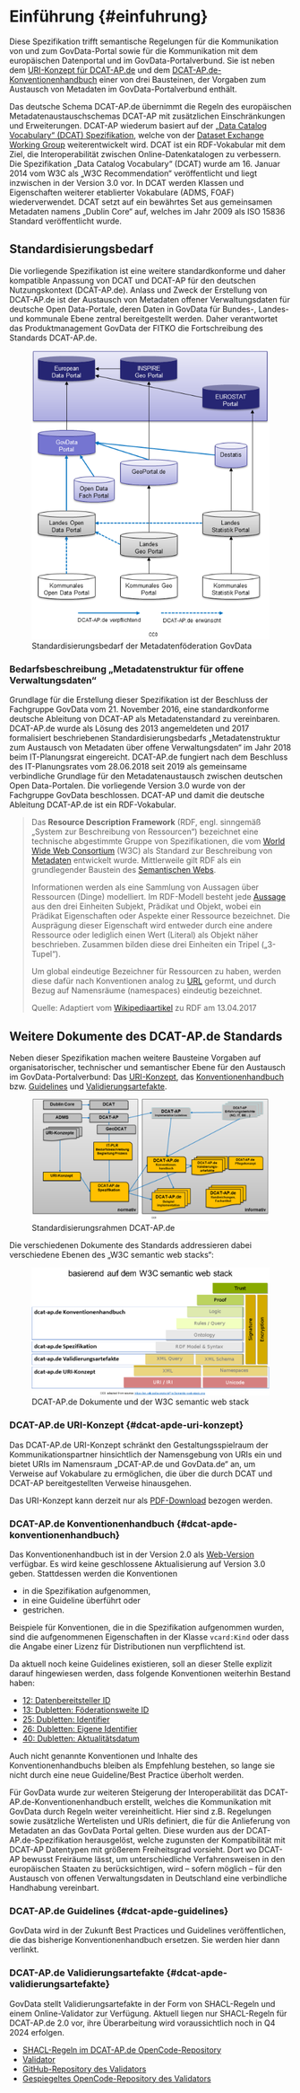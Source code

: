 # Einführung {#einfuhrung}

Diese Spezifikation trifft semantische Regelungen für die Kommunikation von und zum GovData-Portal sowie für die Kommunikation mit dem europäischen Datenportal und im GovData-Portalverbund.
Sie ist neben dem [URI-Konzept für DCAT-AP.de](#dcat-apde-uri-konzept) und dem [DCAT-AP.de-Konventionenhandbuch](#dcat-apde-konventionenhandbuch) einer von drei Bausteinen, der Vorgaben zum Austausch von Metadaten im GovData-Portalverbund enthält.

Das deutsche Schema DCAT-AP.de übernimmt die Regeln des europäischen Metadatenaustauschschemas DCAT-AP mit zusätzlichen Einschränkungen und Erweiterungen.
DCAT-AP wiederum basiert auf der [„Data Catalog Vocabulary“ (DCAT) Spezifikation](https://www.w3.org/TR/vocab-dcat-2/), welche von der [Dataset Exchange Working Group](https://www.w3.org/2017/dxwg/) weiterentwickelt wird.
DCAT ist ein RDF-Vokabular mit dem Ziel, die Interoperabilität zwischen Online-Datenkatalogen zu verbessern. Die Spezifikation „Data Catalog Vocabulary“ (DCAT) wurde am 16. Januar 2014 vom W3C als „W3C Recommendation“ veröffentlicht und liegt inzwischen in der Version 3.0 vor.
In DCAT werden Klassen und Eigenschaften weiterer etablierter Vokabulare (ADMS, FOAF) wiederverwendet. DCAT setzt auf ein bewährtes Set aus gemeinsamen Metadaten namens „Dublin Core“ auf, welches im Jahr 2009 als ISO 15836 Standard veröffentlicht wurde.


## Standardisierungsbedarf

Die vorliegende Spezifikation ist eine weitere standardkonforme und daher kompatible Anpassung von DCAT und DCAT-AP für den deutschen Nutzungskontext (DCAT-AP.de).
Anlass und Zweck der Erstellung von DCAT-AP.de ist der Austausch von Metadaten offener Verwaltungsdaten für deutsche Open Data-Portale, deren Daten in GovData für Bundes-, Landes- und kommunale Ebene zentral bereitgestellt werden. Daher verantwortet das Produktmanagement GovData der FITKO die Fortschreibung des Standards DCAT-AP.de.

<figure id="img-standardisierungsbedarf-metadatenfoderation-govdata">
  <img src="./img/standardisierungsbedarf-metadatenfoderation.png" alt="Standardisierungsbedarf der Metadatenföderation GovData">
  <figcaption>Standardisierungsbedarf der Metadatenföderation GovData</figcaption>
</figure>


### Bedarfsbeschreibung „Metadatenstruktur für offene Verwaltungsdaten“

Grundlage für die Erstellung dieser Spezifikation ist der Beschluss der Fachgruppe GovData vom 21. November 2016, eine standardkonforme deutsche Ableitung von DCAT-AP als Metadatenstandard zu vereinbaren.
DCAT-AP.de wurde als Lösung des 2013 angemeldeten und 2017 formalisiert beschriebenen Standardisierungsbedarfs „Metadatenstruktur zum Austausch von Metadaten über offene Verwaltungsdaten“ im Jahr 2018 beim IT-Planungsrat eingereicht. DCAT-AP.de fungiert nach dem Beschluss des IT-Planungsrates vom 28.06.2018 seit 2019 als gemeinsame verbindliche Grundlage für den Metadatenaustausch zwischen deutschen Open Data-Portalen. Die vorliegende Version 3.0 wurde von der Fachgruppe GovData beschlossen.
DCAT-AP und damit die deutsche Ableitung DCAT-AP.de ist ein RDF-Vokabular.

> Das **Resource Description Framework** (RDF, engl. sinngemäß „System zur Beschreibung von Ressourcen“) bezeichnet eine technische abgestimmte Gruppe von Spezifikationen, die vom [World Wide Web Consortium](https://de.wikipedia.org/wiki/World_Wide_Web_Consortium) (W3C) als Standard zur Beschreibung von [Metadaten](https://de.wikipedia.org/wiki/Metadaten) entwickelt wurde. Mittlerweile gilt RDF als ein grundlegender Baustein des [Semantischen Webs](https://de.wikipedia.org/wiki/Semantic_Web). 
> 
> Informationen werden als eine Sammlung von Aussagen über Ressourcen (Dinge) modelliert. Im RDF-Modell besteht jede [Aussage](https://de.wikipedia.org/wiki/Elementarsatz) aus den drei Einheiten Subjekt, Prädikat und Objekt, wobei ein Prädikat Eigenschaften oder Aspekte einer Ressource bezeichnet. Die Ausprägung dieser Eigenschaft wird entweder durch eine andere Ressource oder lediglich einen Wert (Literal) als Objekt näher beschrieben. Zusammen bilden diese drei Einheiten ein Tripel („3-Tupel“). 
> 
> Um global eindeutige Bezeichner für Ressourcen zu haben, werden diese dafür nach Konventionen analog zu [URL](https://de.wikipedia.org/wiki/Uniform_Resource_Locator) geformt, und durch Bezug auf Namensräume (namespaces) eindeutig bezeichnet.
> 
> Quelle: Adaptiert vom [Wikipediaartikel](https://de.wikipedia.org/wiki/Resource_Description_Framework) zu RDF am 13.04.2017


## Weitere Dokumente des DCAT-AP.de Standards

Neben dieser Spezifikation machen weitere Bausteine Vorgaben auf organisatorischer, technischer und semantischer Ebene für den Austausch im GovData-Portalverbund: Das [URI-Konzept](#dcat-ap-de-uri-konzept), das [Konventionenhandbuch](#dcat-ap-de-konventionenhandbuch)  bzw. [Guidelines](#dcat-ap-de-guidelines) und [Validierungsartefakte](#dcat-ap-de-validierungsartefakte).

<figure id="standardisierungsrahmen-dcat-ap-de">
  <img src="./img/standardisierungsrahmen-dcat-ap-de.png" alt="Standardisierungsrahmen DCAT-AP.de">
  <figcaption>Standardisierungsrahmen DCAT-AP.de</figcaption>
</figure>


Die verschiedenen Dokumente des Standards addressieren dabei verschiedene Ebenen des „W3C semantic web stacks“:

<figure id="dcat-ap-de-im-semantic-web-stack">
  <img src="./img/dcat-ap-de-im-semantic-web-stack.png" alt="DCAT-AP.de Dokumente und der W3C semantic web stack">
  <figcaption>DCAT-AP.de Dokumente und der W3C semantic web stack</figcaption>
</figure>


### DCAT-AP.de URI-Konzept {#dcat-apde-uri-konzept}

Das DCAT-AP.de URI-Konzept schränkt den Gestaltungsspielraum der Kommunikationspartner hinsichtlich der Namensgebung von URIs ein und bietet URIs im Namensraum „DCAT-AP.de und GovData.de“ an, um Verweise auf Vokabulare zu ermöglichen, die über die durch DCAT und DCAT-AP bereitgestellten Verweise hinausgehen.

Das URI-Konzept kann derzeit nur als [PDF-Download](https://www.dcat-ap.de/def/uriConcept/1.0) bezogen werden.


### DCAT-AP.de Konventionenhandbuch {#dcat-apde-konventionenhandbuch}

Das  Konventionenhandbuch ist in der Version 2.0 als [Web-Version](https://www.dcat-ap.de/def/dcatde/2.0/implRules/) verfügbar. Es wird keine geschlossene Aktualisierung auf Version 3.0 geben. Stattdessen werden die Konventionen
 - in die Spezifikation aufgenommen,
 - in eine Guideline überführt oder
 - gestrichen.

Beispiele für Konventionen, die in die Spezifikation aufgenommen wurden, sind die aufgenommenen Eigenschaften in der Klasse `vcard:Kind` oder dass die Angabe einer Lizenz für Distributionen nun verpflichtend ist.

Da aktuell noch keine Guidelines existieren, soll an dieser Stelle explizit darauf hingewiesen werden, dass folgende Konventionen weiterhin Bestand haben:
 - [12: Datenbereitsteller ID](https://www.dcat-ap.de/def/dcatde/2.0/implRules/#konvention-12)
 - [13: Dubletten: Föderationsweite ID](https://www.dcat-ap.de/def/dcatde/2.0/implRules/#konvention-13)
 - [25: Dubletten: Identifier](https://www.dcat-ap.de/def/dcatde/2.0/implRules/#konvention-25)
 - [26: Dubletten: Eigene Identifier](https://www.dcat-ap.de/def/dcatde/2.0/implRules/#konvention-26)
 - [40: Dubletten: Aktualitätsdatum](https://www.dcat-ap.de/def/dcatde/2.0/implRules/#konvention402)

Auch nicht genannte Konventionen und Inhalte des Konventionenhandbuchs bleiben als Empfehlung bestehen, so lange sie nicht durch eine neue Guideline/Best Practice überholt werden.

<p class="note" title="Bisheriger Inhalt des Kapitels">
  Für GovData wurde zur weiteren Steigerung der Interoperabilität das DCAT-AP.de-Konventionenhandbuch erstellt, welches die Kommunikation mit GovData durch Regeln weiter vereinheitlicht. Hier sind z.B. Regelungen sowie zusätzliche Wertelisten und URIs definiert, die für die Anlieferung von Metadaten an das GovData Portal gelten. Diese wurden aus der DCAT-AP.de-Spezifikation herausgelöst, welche zugunsten der Kompatibilität mit DCAT-AP Datentypen mit größerem Freiheitsgrad vorsieht. Dort wo DCAT-AP bewusst Freiräume lässt, um unterschiedliche Verfahrensweisen in den europäischen Staaten zu berücksichtigen, wird – sofern möglich – für den Austausch von offenen Verwaltungsdaten in  Deutschland eine verbindliche Handhabung vereinbart.
</p>

### DCAT-AP.de Guidelines {#dcat-apde-guidelines}

GovData wird in der Zukunft Best Practices und Guidelines veröffentlichen, die das bisherige Konventionenhandbuch ersetzen. Sie werden hier dann verlinkt.

### DCAT-AP.de Validierungsartefakte {#dcat-apde-validierungsartefakte}

GovData stellt Validierungsartefakte in der Form von SHACL-Regeln und einem Online-Validator zur Verfügung. Aktuell liegen nur SHACL-Regeln für DCAT-AP.de 2.0 vor, ihre Überarbeitung wird voraussichtlich noch in Q4 2024 erfolgen.

- [SHACL-Regeln im DCAT-AP.de OpenCode-Repository](https://gitlab.opencode.de/fitko/govdata/dcat-ap.de/-/tree/master/Releases/DCAT-AP.de%20V2.0/)
- [Validator](https://www.itb.ec.europa.eu/shacl/dcat-ap.de/upload) 
- [GitHub-Repository des Validators](https://github.com/GovDataOfficial/DCAT-AP.de-SHACL-Validation/)
- [Gespiegeltes OpenCode-Repository des Validators](https://gitlab.opencode.de/fitko/govdata/dcat-ap.de-shacl-validation)